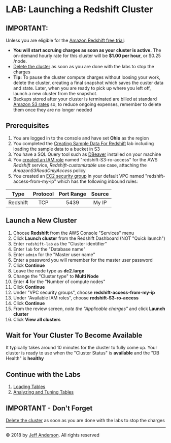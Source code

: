 # LAB: Launching a Redshift Cluster

## IMPORTANT:

Unless you are eligible for the [Amazon Redshift free trial](https://aws.amazon.com/redshift/free-trial/):
* **You will start accruing charges as soon as your cluster is active.** The on-demand hourly rate for this cluster will be 
**$1.00 per hour**, or $0.25 /node.
* [Delete the cluster](Lab-DeletingRedshiftCluster.md) as soon as you are done with the labs to stop the charges
* **Tip:** To pause the cluster compute charges without loosing your work, delete the cluster, creating a final snapshot
which saves the custer data and state. Later, when you are ready to pick up where you left off, launch a new cluster 
from the snapshot. 
* Backups stored after your cluster is terminated are billed at standard [Amazon S3 rates](https://aws.amazon.com/s3/pricing/) 
so, to reduce ongoing expenses, remember to delete them once they are no longer needed


## Prerequisites

1. You are logged in to the console and have set **Ohio** as the region
1. You completed the [Creating Sample Data For Redshift](Demo-RedshiftDataPrep.md) lab including loading the sample data 
to a bucket in S3
1. You have a SQL Query tool such as [DBeaver](https://dbeaver.io/download/) installed on your machine
1. You [created an IAM role](https://docs.aws.amazon.com/IAM/latest/UserGuide/id_roles_create_for-service.html#roles-creatingrole-service-console)
named "redshift-S3-ro-access" for the AWS *Redshift* service, *Redshift-customizable* use case, attaching the *AmazonS3ReadOnlyAccess* policy 
1. You created an [EC2 security group](https://docs.aws.amazon.com/AWSEC2/latest/UserGuide/using-network-security.html) 
in your default VPC named "redshift-access-from-my-ip" which has the following inbound rules:

| Type | Protocol | Port Range | Source |
|:---:|:--------:|:----------:|:------:|
| Redshift | TCP | 5439 | My IP | 

## Launch a New Cluster

1. Choose **Redshift** from the AWS Console "Services" menu
1. Click **Launch cluster** from the Redshift Dashboard (NOT "Quick launch")
1. Enter ``redshift-lab`` as the "Cluster identifier"
1. Enter ``lab`` for the "Database name"
1. Enter ``admin`` for the "Master user name"
1. Enter a password you will remember for the master user password
1. Click **Continue**
1. Leave the node type as **dc2.large**
1. Change the "Cluster type" to **Multi Node**
1. Enter **4** for the "Number of compute nodes"
1. Click **Continue**
1. Under "VPC security groups", choose **redshift-access-from-my-ip**
1. Under "Available IAM roles", choose **redshift-S3-ro-access**
1. Click **Continue**
1. From the review screen, *note the "Applicable charges"* and click **Launch cluster**
1. Click **View all clusters** 

## Wait for Your Cluster To Become Available

It typically takes around 10 minutes for the cluster to fully come up. Your cluster is ready to use when
the "Cluster Status" is **available** and the "DB Health" is **healthy**

## Continue with the Labs

1. [Loading Tables](Lab-RedshiftTableLoading.md)
1. [Analyzing and Tuning Tables](Demo-RedshiftTableAnalysis.md)

## IMPORTANT - Don't Forget

[Delete the cluster](Lab-DeletingRedshiftCluster.md) as soon as you are done with the labs to stop the charges




---
&copy; 2018 by [Jeff Anderson](https://jeff-anderson.com/). All rights reserved
